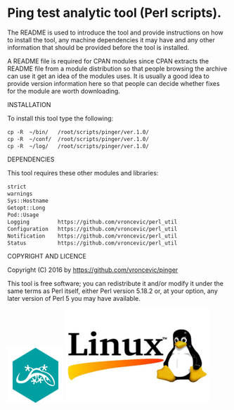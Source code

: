 Ping test analytic tool (Perl scripts).
================================================================================
The README is used to introduce the tool and provide instructions on
how to install the tool, any machine dependencies it may have and any
other information that should be provided before the tool is installed.

A README file is required for CPAN modules since CPAN extracts the
README file from a module distribution so that people browsing the
archive can use it get an idea of the modules uses. It is usually a
good idea to provide version information here so that people can
decide whether fixes for the module are worth downloading.

INSTALLATION

To install this tool type the following:

	cp -R  ~/bin/   /root/scripts/pinger/ver.1.0/
	cp -R  ~/conf/  /root/scripts/pinger/ver.1.0/
	cp -R  ~/log/   /root/scripts/pinger/ver.1.0/

DEPENDENCIES

This tool requires these other modules and libraries:

	strict
	warnings
	Sys::Hostname
	Getopt::Long
	Pod::Usage
	Logging 		https://github.com/vroncevic/perl_util
	Configuration 	https://github.com/vroncevic/perl_util
	Notification 	https://github.com/vroncevic/perl_util
	Status 			https://github.com/vroncevic/perl_util

COPYRIGHT AND LICENCE

Copyright (C) 2016 by https://github.com/vroncevic/pinger

This tool is free software; you can redistribute it and/or modify
it under the same terms as Perl itself, either Perl version 5.18.2 or,
at your option, any later version of Perl 5 you may have available.

![alt tag](https://raw.githubusercontent.com/vroncevic/pinger/master/perl_logo.png)
![alt tag](https://raw.githubusercontent.com/vroncevic/pinger/master/linux_logo.jpg)


